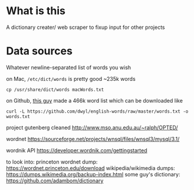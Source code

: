 # What is this
A dictionary creater/ web scraper to fixup input for other projects

# Data sources
Whatever newline-separated list of words you wish

on Mac, `/etc/dict/words` is pretty good ~235k words
```
cp /usr/share/dict/words macWords.txt
```

on Github, [this guy](https://github.com/dwyl/english-words) made a 466k word list which can be downloaded like
```
curl -L https://github.com/dwyl/english-words/raw/master/words.txt -o words.txt
```


project gutenberg cleaned
  http://www.mso.anu.edu.au/~ralph/OPTED/

wordnet
  https://sourceforge.net/projects/wnsql/files/wnsql3/mysql/3.1/

wordnik API
  https://developer.wordnik.com/gettingstarted


  to look into:
  princeton wordnet dump: https://wordnet.princeton.edu/download
  wikipedia/wikimedia dumps: https://dumps.wikimedia.org/backup-index.html
  some guy's dictionary: https://github.com/adambom/dictionary
  

